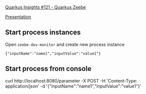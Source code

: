 
[Quarkus Insights #121 - Quarkus Zeebe](https://www.youtube.com/watch?v=LA50HS3jNoE&list=PLsM3ZE5tGAVatO65JIxgskQh-OKoqM4F2)

[Presentation](https://andrejpetras.github.io/quarkus-insights-zeebe/)

## Start process instances

Open `zeebe-dev-monitor` and create new process instance

```shell
{"inputName":"name1","inputValue":"value1"}
``` 

## Start process from console

curl http://localhost:8080/parameter -X POST -H 'Content-Type: application/json' -d '{"inputName":"name1","inputValue":"value1"}'

